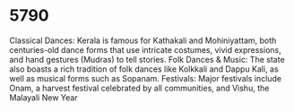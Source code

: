 # 5790
Classical Dances:
Kerala is famous for Kathakali and Mohiniyattam, both centuries-old dance forms that use intricate costumes, vivid expressions, and hand gestures (Mudras) to tell stories. 
Folk Dances & Music:
The state also boasts a rich tradition of folk dances like Kolkkali and Dappu Kali, as well as musical forms such as Sopanam. 
Festivals:
Major festivals include Onam, a harvest festival celebrated by all communities, and Vishu, the Malayali New Year
